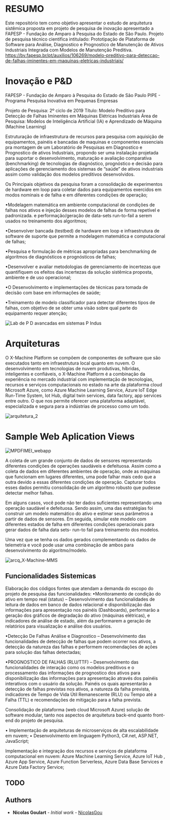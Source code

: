 # RESUMO
Este repositório tem como objetivo apresentar o estudo de arquitetura sistêmica proposta em projeto de pesquisa de inovação apresentado a FAPESP - Fundação de Amparo à Pesquisa do Estado de São Paulo.
Projeto de pesquisa técnico cientifica intitulado: Prototipação de Plataforma de Software para Análise, Diagnostico e Prognostico de Manutenção de Ativos Industriais Integrada com Modelos de Manutenção Preditiva.
https://bv.fapesp.br/pt/auxilios/106269/modelo-preditivo-para-deteccao-de-falhas-iminentes-em-maquinas-eletricas-industriais/



# Inovação e P&D
FAPESP - Fundação de Amparo à Pesquisa do Estado de São Paulo 
PIPE - Programa Pesquisa Inovativa em Pequenas Empresas

Projeto de Pesquisa: 2º ciclo de 2019 
Título: Modelo Preditivo para Detecção de Falhas Iminentes em Máquinas Elétricas Industriais
Área de Pesquisa: Modelos de Inteligência Artificial (IA) e Aprendizado de Máquina (Machine Learning)

Estruturação de infraestrutura de recursos para pesquisa com aquisição de equipamentos, painéis e bancadas de maquinas e componentes essenciais pra montagem de um Laboratório de Pesquisas em Diagnostico e Prognostico de ativos Industriais, propondo ser uma instalação projetada para suportar o desenvolvimento, maturação e avaliação comparativa (benchmarking) de tecnologias de diagnóstico, prognóstico e decisão para aplicações de gerenciamento dos sistemas de “saúde” de ativos industriais assim como  validação dos modelos preditivos desenvolvidos.

Os Principais objetivos da pesquisa foram a consolidação de experimentos de hardware em loop para coletar dados para equipamentos exercidos em modos nominais e de falha e em diferentes condições de operação;

•Modelagem matemática em ambiente computacional de condições de falhas nos ativos e injeção desses modelos de falhas de forma repetível e padronizada. e performação/geração de data-sets run-to-fail a serem usados no treinamento dos algoritmos;

•Desenvolver bancada (testbed) de hardware em loop e infraestrutura de software de suporte que permite a modelagem matemática e computacional de falhas;

•Pesquisa e formulação  de métricas apropriadas para benchmarking de algoritmos de diagnósticos e prognósticos de falhas;

•Desenvolver e avaliar metodologias de gerenciamento de incertezas que quantifiquem os efeitos das incertezas da solução sistêmica proposta, ambiente e de uso operacional;

•O Desenvolvimento e implementações de técnicas para tomada de decisão com base em informações de saúde;

•Treinamento de modelo classificador para detectar diferentes tipos de falhas, com objetivo de se obter uma visão sobre qual parte do equipamento requer atenção;

![Lab de P D avancadas em sistemas P Indus](https://user-images.githubusercontent.com/45576249/109039573-b3070900-76ab-11eb-88ba-a98ae675c83a.png)

# Arquiteturas
O X-Machine Platform se compõem de componentes de software que são executados tanto em infraestrutura local quanto em nuvem.
O desenvolvimento em tecnologias de nuvem produtivas, híbridas, inteligentes e confiáveis, o X-Machine Platform é a combinação da experiência no mercado industrial com implementação de tecnologias, recursos e serviços computacionais no estado na arte da plataforma cloud Microsoft Azure, como Azure Machine Learning Service, Azure IoT Edge Run-Time System, Iot Hub, digital twin services, data factory, app services entre outro. O que nos permite oferecer uma plataforma adaptável, especializada e segura para a indústrias de processo como um todo.

![arquitetura_2](https://user-images.githubusercontent.com/45576249/109039603-bb5f4400-76ab-11eb-9888-bdc4cc751b5b.png)




# Sample Web Aplication Views
![MPDFIMEI_webapp](https://user-images.githubusercontent.com/45576249/109039638-c619d900-76ab-11eb-9dd9-cbac6f797d92.png)


A coleta de um grande conjunto de dados de sensores representando diferentes condições de operações saudáveis e defeituosa. Assim como a coleta de dados em diferentes ambientes de operação, onde as máquinas que funcionam em lugares diferentes, uma pode falhar mais cedo que a outra devido a essas diferentes condições de operação. Capturar todos esses dados permitiu consolidação de um algoritmo robusto que pudesse detectar melhor falhas.
 
Em alguns casos, você pode não ter dados suficientes representando uma operação saudável e defeituosa. Sendo assim, uma das estratégias foi construir um modelo matemático do ativo e estimar seus parâmetros a partir de dados de sensores. Em seguida, simular este modelo com diferentes estados de falha em diferentes condições operacionais para gerar dados de falha data sets- run-to fail para treinamento dos modelos. 
 
Uma vez que se tenha os dados gerados complementando os dados de telemetria e você pode usar uma combinação de ambos para desenvolvimento do algoritmo/modelo. 

![arcq_X-Machine-MMS](https://user-images.githubusercontent.com/45576249/109039584-b69a9000-76ab-11eb-9b59-6b77ba3e467e.png)

## Funcionalidades Sistemicas
Elaboração dos códigos fontes que atendam a demanda do escopo do projeto de pesquisa das funcionalidades:
•Monitoramento de condição do ativo em tempo real (status) – Desenvolvimento das funcionalidades de leitura de dados em banco de dados relacional e disponibilização das informações para apresentação nos painéis (Dashboards), performarão a geração dos gráficos de degradação do ativo (máquinas elétricas), e indicadores de análise de estado, além da performarem a geração de relatórios para visualização e análise dos usuários.

•Detecção De Falhas Análise e Diagnostico – Desenvolvimento das funcionalidades de detecção de falhas que podem ocorrer nos ativos, a detecção da natureza das falhas e performem recomendações de ações para solução das falhas detectadas;

•PROGNOSTICO DE FALHAS (RLU/TTF) – Desenvolvimento das funcionalidades de interação como os modelos preditivos e o processamento das informações de prognostico dos ativos para 
disponibilização das informações para apresentação através dos painéis interativos com o usuário da solução. Painéis os quais apresentarão a detecção de falhas previstas nos ativos, a natureza da falha prevista, indicadores de Tempo de Vida Útil Remanescente (RLU) ou Tempo até a Falha (TTL) e recomendações de mitigação para a falha prevista.

Consolidação de plataforma (web cloud Microsoft Azure) solução de software modular, tanto nos aspectos de arquitetura back-end quanto front-end do projeto de pesquisa.

•	Implementação de arquiteturas de microserviços de alta escalabilidade em nuvem;
•	Desenvolvimento em linguagem Python3, C#.net, ASP.NET, JavaScript;

Implementação e integração dos recursos e serviços de plataforma computacional em nuvem: Azure Machine Learning Service, Azure IoT Hub , Azure App Service, Azure Function Serverless, Azure Data Base Services e Azure Data Factory Service;


## TODO


## Authors

* **Nicolas Goulart** - *Initial work* - [NicolasGou](https://github.com/nicolasgou)
